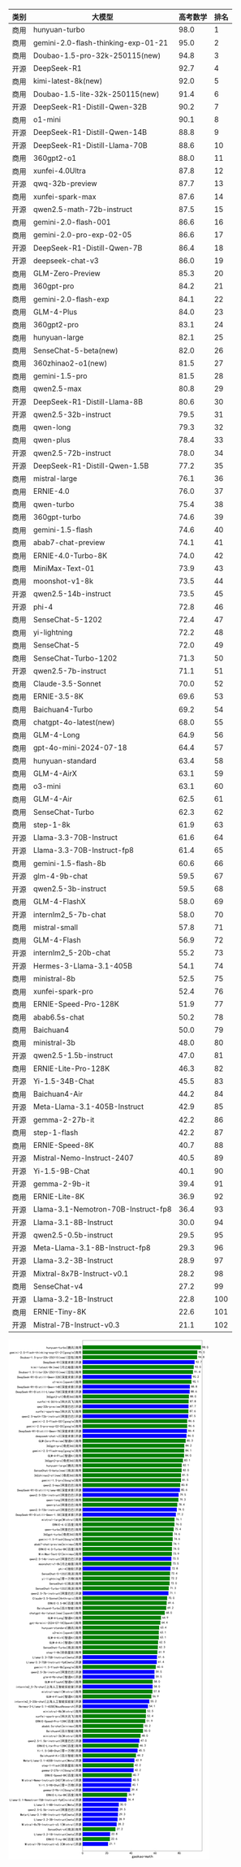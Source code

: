 
| 类别 | 大模型                         | 高考数学 | 排名 |
|-----|------------------------------|---------|----|
|商用|hunyuan-turbo|98.0|1|
|商用|gemini-2.0-flash-thinking-exp-01-21|95.0|2|
|商用|Doubao-1.5-pro-32k-250115(new)|94.8|3|
|开源|DeepSeek-R1|92.7|4|
|商用|kimi-latest-8k(new)|92.0|5|
|商用|Doubao-1.5-lite-32k-250115(new)|91.4|6|
|开源|DeepSeek-R1-Distill-Qwen-32B|90.2|7|
|商用|o1-mini|90.1|8|
|开源|DeepSeek-R1-Distill-Qwen-14B|88.8|9|
|开源|DeepSeek-R1-Distill-Llama-70B|88.6|10|
|商用|360gpt2-o1|88.0|11|
|商用|xunfei-4.0Ultra|87.8|12|
|开源|qwq-32b-preview|87.7|13|
|商用|xunfei-spark-max|87.6|14|
|开源|qwen2.5-math-72b-instruct|87.5|15|
|商用|gemini-2.0-flash-001|86.6|16|
|商用|gemini-2.0-pro-exp-02-05|86.6|17|
|开源|DeepSeek-R1-Distill-Qwen-7B|86.4|18|
|开源|deepseek-chat-v3|86.0|19|
|商用|GLM-Zero-Preview|85.3|20|
|商用|360gpt-pro|84.2|21|
|商用|gemini-2.0-flash-exp|84.1|22|
|商用|GLM-4-Plus|84.0|23|
|商用|360gpt2-pro|83.1|24|
|商用|hunyuan-large|82.1|25|
|商用|SenseChat-5-beta(new)|82.0|26|
|商用|360zhinao2-o1(new)|81.5|27|
|商用|gemini-1.5-pro|81.5|28|
|商用|qwen2.5-max|80.8|29|
|开源|DeepSeek-R1-Distill-Llama-8B|80.6|30|
|开源|qwen2.5-32b-instruct|79.5|31|
|商用|qwen-long|79.3|32|
|商用|qwen-plus|78.4|33|
|开源|qwen2.5-72b-instruct|78.0|34|
|开源|DeepSeek-R1-Distill-Qwen-1.5B|77.2|35|
|商用|mistral-large|76.1|36|
|商用|ERNIE-4.0|76.0|37|
|商用|qwen-turbo|75.4|38|
|商用|360gpt-turbo|74.6|39|
|商用|gemini-1.5-flash|74.6|40|
|商用|abab7-chat-preview|74.1|41|
|商用|ERNIE-4.0-Turbo-8K|74.0|42|
|商用|MiniMax-Text-01|73.9|43|
|商用|moonshot-v1-8k|73.5|44|
|开源|qwen2.5-14b-instruct|73.5|45|
|开源|phi-4|72.8|46|
|商用|SenseChat-5-1202|72.4|47|
|商用|yi-lightning|72.2|48|
|商用|SenseChat-5|72.0|49|
|商用|SenseChat-Turbo-1202|71.3|50|
|开源|qwen2.5-7b-instruct|71.1|51|
|商用|Claude-3.5-Sonnet|70.0|52|
|商用|ERNIE-3.5-8K|69.6|53|
|商用|Baichuan4-Turbo|69.2|54|
|商用|chatgpt-4o-latest(new)|68.0|55|
|商用|GLM-4-Long|64.9|56|
|商用|gpt-4o-mini-2024-07-18|64.4|57|
|商用|hunyuan-standard|63.4|58|
|商用|GLM-4-AirX|63.1|59|
|商用|o3-mini|63.1|60|
|商用|GLM-4-Air|62.5|61|
|商用|SenseChat-Turbo|62.3|62|
|商用|step-1-8k|61.9|63|
|开源|Llama-3.3-70B-Instruct|61.6|64|
|开源|Llama-3.3-70B-Instruct-fp8|61.4|65|
|商用|gemini-1.5-flash-8b|60.6|66|
|开源|glm-4-9b-chat|59.5|67|
|开源|qwen2.5-3b-instruct|59.5|68|
|商用|GLM-4-FlashX|58.0|69|
|开源|internlm2_5-7b-chat|58.0|70|
|商用|mistral-small|57.8|71|
|商用|GLM-4-Flash|56.9|72|
|开源|internlm2_5-20b-chat|55.2|73|
|开源|Hermes-3-Llama-3.1-405B|54.1|74|
|商用|ministral-8b|52.5|75|
|商用|xunfei-spark-pro|52.4|76|
|商用|ERNIE-Speed-Pro-128K|51.9|77|
|商用|abab6.5s-chat|50.2|78|
|商用|Baichuan4|50.0|79|
|商用|ministral-3b|48.0|80|
|开源|qwen2.5-1.5b-instruct|47.0|81|
|商用|ERNIE-Lite-Pro-128K|46.3|82|
|开源|Yi-1.5-34B-Chat|45.5|83|
|商用|Baichuan4-Air|44.2|84|
|开源|Meta-Llama-3.1-405B-Instruct|42.9|85|
|开源|gemma-2-27b-it|42.2|86|
|商用|step-1-flash|42.2|87|
|商用|ERNIE-Speed-8K|40.7|88|
|开源|Mistral-Nemo-Instruct-2407|40.5|89|
|开源|Yi-1.5-9B-Chat|40.1|90|
|开源|gemma-2-9b-it|39.4|91|
|商用|ERNIE-Lite-8K|36.9|92|
|开源|Llama-3.1-Nemotron-70B-Instruct-fp8|36.4|93|
|开源|Llama-3.1-8B-Instruct|30.0|94|
|开源|qwen2.5-0.5b-instruct|29.5|95|
|开源|Meta-Llama-3.1-8B-Instruct-fp8|29.3|96|
|开源|Llama-3.2-3B-Instruct|28.9|97|
|开源|Mixtral-8x7B-Instruct-v0.1|28.2|98|
|商用|SenseChat-v4|27.2|99|
|开源|Llama-3.2-1B-Instruct|22.8|100|
|商用|ERNIE-Tiny-8K|22.6|101|
|开源|Mistral-7B-Instruct-v0.3|21.1|102|


![lin](../pic/gaokao-math.png)
